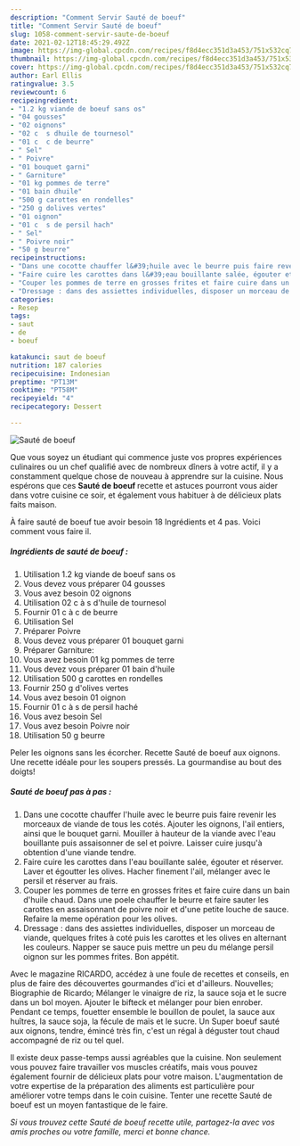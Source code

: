 ```yaml
---
description: "Comment Servir Sauté de boeuf"
title: "Comment Servir Sauté de boeuf"
slug: 1058-comment-servir-saute-de-boeuf
date: 2021-02-12T18:45:29.492Z
image: https://img-global.cpcdn.com/recipes/f8d4ecc351d3a453/751x532cq70/saute-de-boeuf-photo-principale-de-la-recette.jpg
thumbnail: https://img-global.cpcdn.com/recipes/f8d4ecc351d3a453/751x532cq70/saute-de-boeuf-photo-principale-de-la-recette.jpg
cover: https://img-global.cpcdn.com/recipes/f8d4ecc351d3a453/751x532cq70/saute-de-boeuf-photo-principale-de-la-recette.jpg
author: Earl Ellis
ratingvalue: 3.5
reviewcount: 6
recipeingredient:
- "1.2 kg viande de boeuf sans os"
- "04 gousses"
- "02 oignons"
- "02 c  s dhuile de tournesol"
- "01 c  c de beurre"
- " Sel"
- " Poivre"
- "01 bouquet garni"
- " Garniture"
- "01 kg pommes de terre"
- "01 bain dhuile"
- "500 g carottes en rondelles"
- "250 g dolives vertes"
- "01 oignon"
- "01 c  s de persil hach"
- " Sel"
- " Poivre noir"
- "50 g beurre"
recipeinstructions:
- "Dans une cocotte chauffer l&#39;huile avec le beurre puis faire revenir les morceaux de viande de tous les cotés. Ajouter les oignons, l&#39;ail entiers, ainsi que le bouquet garni. Mouiller à hauteur de la viande avec l&#39;eau bouillante puis assaisonner de sel et poivre. Laisser cuire jusqu&#39;à obtention d&#39;une viande tendre."
- "Faire cuire les carottes dans l&#39;eau bouillante salée, égouter et réserver. Laver et égoutter les olives. Hacher finement l&#39;ail, mélanger avec le persil et réserver au frais."
- "Couper les pommes de terre en grosses frites et faire cuire dans un bain d&#39;huile chaud. Dans une poele chauffer le beurre et faire sauter les carottes en assaisonnant de poivre noir et d&#39;une petite louche de sauce. Refaire la meme opération pour les olives."
- "Dressage : dans des assiettes individuelles, disposer un morceau de viande, quelques frites à coté puis les carottes et les olives en alternant les couleurs. Napper se sauce puis mettre un peu du mélange persil oignon sur les pommes frites. Bon appétit."
categories:
- Resep
tags:
- saut
- de
- boeuf

katakunci: saut de boeuf 
nutrition: 187 calories
recipecuisine: Indonesian
preptime: "PT13M"
cooktime: "PT58M"
recipeyield: "4"
recipecategory: Dessert

---
```



![Sauté de boeuf](https://img-global.cpcdn.com/recipes/f8d4ecc351d3a453/751x532cq70/saute-de-boeuf-photo-principale-de-la-recette.jpg)

Que vous soyez un étudiant qui commence juste vos propres expériences culinaires ou un chef qualifié avec de nombreux dîners à votre actif, il y a constamment quelque chose de nouveau à apprendre sur la cuisine. Nous espérons que ces <strong> Sauté de boeuf </strong> recette et astuces pourront vous aider dans votre cuisine ce soir, et également vous habituer à de délicieux plats faits maison.

<!--inarticleads1-->

À faire sauté de boeuf tue avoir besoin 18 Ingrédients et 4 pas. Voici comment vous faire il.

##### Ingrédients de sauté de boeuf :

1. Utilisation 1.2 kg viande de boeuf sans os
1. Vous devez vous préparer 04 gousses
1. Vous avez besoin 02 oignons
1. Utilisation 02 c à s d&#39;huile de tournesol
1. Fournir 01 c à c de beurre
1. Utilisation  Sel
1. Préparer  Poivre
1. Vous devez vous préparer 01 bouquet garni
1. Préparer  Garniture:
1. Vous avez besoin 01 kg pommes de terre
1. Vous devez vous préparer 01 bain d&#39;huile
1. Utilisation 500 g carottes en rondelles
1. Fournir 250 g d&#39;olives vertes
1. Vous avez besoin 01 oignon
1. Fournir 01 c à s de persil haché
1. Vous avez besoin  Sel
1. Vous avez besoin  Poivre noir
1. Utilisation 50 g beurre


Peler les oignons sans les écorcher. Recette Sauté de boeuf aux oignons. Une recette idéale pour les soupers pressés. La gourmandise au bout des doigts! 

<!--inarticleads2-->

##### Sauté de boeuf pas à pas :

1. Dans une cocotte chauffer l&#39;huile avec le beurre puis faire revenir les morceaux de viande de tous les cotés. Ajouter les oignons, l&#39;ail entiers, ainsi que le bouquet garni. Mouiller à hauteur de la viande avec l&#39;eau bouillante puis assaisonner de sel et poivre. Laisser cuire jusqu&#39;à obtention d&#39;une viande tendre.
1. Faire cuire les carottes dans l&#39;eau bouillante salée, égouter et réserver. Laver et égoutter les olives. Hacher finement l&#39;ail, mélanger avec le persil et réserver au frais.
1. Couper les pommes de terre en grosses frites et faire cuire dans un bain d&#39;huile chaud. Dans une poele chauffer le beurre et faire sauter les carottes en assaisonnant de poivre noir et d&#39;une petite louche de sauce. Refaire la meme opération pour les olives.
1. Dressage : dans des assiettes individuelles, disposer un morceau de viande, quelques frites à coté puis les carottes et les olives en alternant les couleurs. Napper se sauce puis mettre un peu du mélange persil oignon sur les pommes frites. Bon appétit.


Avec le magazine RICARDO, accédez à une foule de recettes et conseils, en plus de faire des découvertes gourmandes d&#39;ici et d&#39;ailleurs. Nouvelles; Biographie de Ricardo; Mélanger le vinaigre de riz, la sauce soja et le sucre dans un bol moyen. Ajouter le bifteck et mélanger pour bien enrober. Pendant ce temps, fouetter ensemble le bouillon de poulet, la sauce aux huîtres, la sauce soja, la fécule de maïs et le sucre. Un Super boeuf sauté aux oignons, tendre, émincé très fin, c&#39;est un régal à déguster tout chaud accompagné de riz ou tel quel. 

<!--inarticleads1-->

<p>
Il existe deux passe-temps aussi agréables que la cuisine. Non seulement vous pouvez faire travailler vos muscles créatifs, mais vous pouvez également fournir de délicieux plats pour votre maison. L'augmentation de votre expertise de la préparation des aliments est particulière pour améliorer votre temps dans le coin cuisine. Tenter une recette Sauté de boeuf est un moyen fantastique de le faire.
</p>

<p>
<i>Si vous trouvez cette Sauté de boeuf recette utile, partagez-la avec vos amis proches ou votre famille, merci et bonne chance.</i>
</p>
